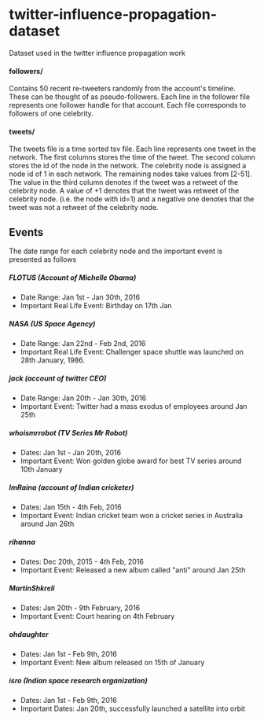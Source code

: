 # twitter-influence-propagation-dataset
Dataset used in the twitter influence propagation work

#### followers/
Contains 50 recent re-tweeters randomly from the account's timeline. These can be thought of as pseudo-followers. Each line in the follower file represents one follower handle for that account.
Each file corresponds to followers of one celebrity.

#### tweets/
The tweets file is a time sorted tsv file. Each line represents one tweet in the network. The first columns stores the time of the tweet. The second column stores the id of the node in the network. The celebrity node is assigned a node id of 1 in each network. The remaining nodes take values from [2-51]. The value in the third column denotes if the tweet was a retweet of the celebrity node. A value of +1 denotes that the tweet was retweet of the celebrity node. (i.e. the node with id=1) and
a negative one denotes that the tweet was not a retweet of the celebrity node.

## Events
The date range for each celebrity node and the important event is presented as follows

##### FLOTUS (Account of Michelle Obama)
- Date Range: Jan 1st - Jan 30th, 2016
- Important Real Life Event: Birthday on 17th Jan

##### NASA (US Space Agency)
- Date Range: Jan 22nd - Feb 2nd, 2016
- Important Real Life Event: Challenger space shuttle was launched on 28th January, 1986.

##### jack (account of twitter CEO)
- Date Range: Jan 20th - Jan 30th, 2016
- Important Event: Twitter had a mass exodus of employees around Jan 25th

##### whoismrrobot (TV Series Mr Robot)
- Dates: Jan 1st - Jan 20th, 2016
- Important Event: Won golden globe award for best TV series around 10th January

##### ImRaina (account of Indian cricketer)
- Dates: Jan 15th - 4th Feb, 2016
- Important Event: Indian cricket team won a cricket series in Australia around Jan 26th

##### rihanna
- Dates: Dec 20th, 2015 - 4th Feb, 2016
- Important Event: Released a new album called "anti" around Jan 25th

##### MartinShkreli
- Dates: Jan 20th - 9th February, 2016
- Important Event: Court hearing on 4th February

##### ohdaughter
- Dates: Jan 1st - Feb 9th, 2016
- Important Event: New album released on 15th of January

##### isro (Indian space research organization)
- Dates: Jan 1st - Feb 9th, 2016
- Important Dates: Jan 20th, successfully launched a satellite into orbit


